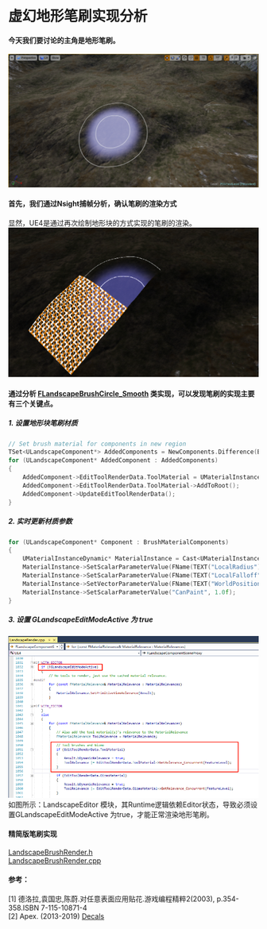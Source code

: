 # 虚幻地形笔刷实现分析
#### 今天我们要讨论的主角是地形笔刷。 
![](https://raw.githubusercontent.com/timi-liuliang/writing/master/2019/2/Brush.png)  

#### 首先，我们通过Nsight捕帧分析，确认笔刷的渲染方式   
显然，UE4是通过再次绘制地形块的方式实现的笔刷的渲染。
![](https://raw.githubusercontent.com/timi-liuliang/writing/master/2019/2/BrushCapture.png)  

#### 通过分析 [FLandscapeBrushCircle_Smooth](https://github.com/timi-liuliang/UnrealEngine/blob/8696faa54bf2f89ca50d34e6fb3dcc461a810185/Engine/Source/Editor/LandscapeEditor/Private/LandscapeEdModeBrushes.cpp#L876) 类实现，可以发现笔刷的实现主要有三个关键点。

##### 1. 设置地形块笔刷材质
```cpp
// Set brush material for components in new region
TSet<ULandscapeComponent*> AddedComponents = NewComponents.Difference(BrushMaterialComponents);
for (ULandscapeComponent* AddedComponent : AddedComponents)
{
	AddedComponent->EditToolRenderData.ToolMaterial = UMaterialInstanceDynamic::Create(BrushMaterial, nullptr);
	AddedComponent->EditToolRenderData.ToolMaterial->AddToRoot();
	AddedComponent->UpdateEditToolRenderData();
}
```

##### 2. 实时更新材质参数  
```cpp
for (ULandscapeComponent* Component : BrushMaterialComponents)
{
	UMaterialInstanceDynamic* MaterialInstance = Cast<UMaterialInstanceDynamic>(Component->EditToolRenderData.ToolMaterial);
	MaterialInstance->SetScalarParameterValue(FName(TEXT("LocalRadius")), Radius);
	MaterialInstance->SetScalarParameterValue(FName(TEXT("LocalFalloff")), Falloff);
	MaterialInstance->SetVectorParameterValue(FName(TEXT("WorldPosition")), FLinearColor(WorldLocation.X, WorldLocation.Y, WorldLocation.Z, ScaleXY));
	MaterialInstance->SetScalarParameterValue("CanPaint", 1.0f);
}
```

##### 3. 设置 GLandscapeEditModeActive 为 true  
![](https://raw.githubusercontent.com/timi-liuliang/writing/master/2019/2/GLandscapeEditModeActive.png)  
如图所示：LandscapeEditor 模块，其Runtime逻辑依赖Editor状态，导致必须设置GLandscapeEditModeActive 为true，才能正常渲染地形笔刷。

#### 精简版笔刷实现
[LandscapeBrushRender.h](https://github.com/timi-liuliang/writing/blob/master/2019/2/LandscapeBrushRender.h)  
[LandscapeBrushRender.cpp](https://github.com/timi-liuliang/writing/blob/master/2019/2/LandscapeBrushRender.cpp)

#### 参考：  
[1] 德洛拉,袁国忠,陈蔚.对任意表面应用贴花.游戏编程精粹2(2003), p.354-358.ISBN 7-115-10871-4   
[2] Apex. (2013-2019) [Decals](https://docs.unrealengine.com/en-us/Resources/ContentExamples/Decals)   
